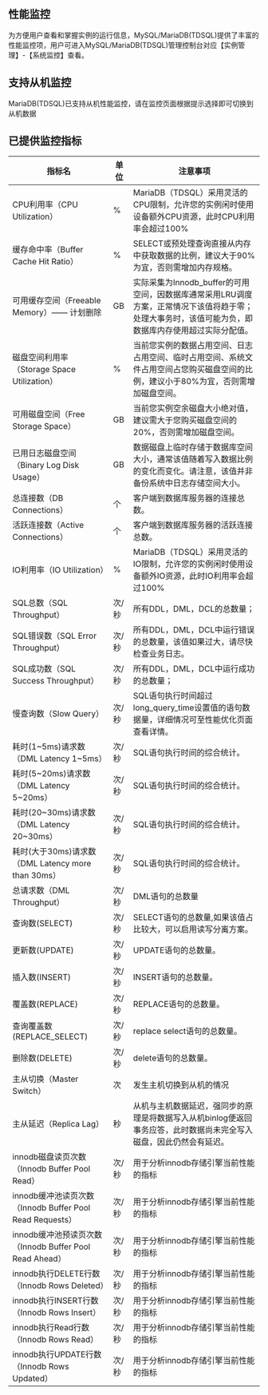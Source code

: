 ## 性能监控
为方便用户查看和掌握实例的运行信息，MySQL/MariaDB(TDSQL)提供了丰富的性能监控项，用户可进入MySQL/MariaDB(TDSQL)管理控制台对应【实例管理】-【系统监控】查看。

## 支持从机监控
MariaDB(TDSQL)已支持从机性能监控，请在监控页面根据提示选择即可切换到从机数据

## 已提供监控指标


|指标名|单位|注意事项|
|-------|-------|-------|
|CPU利用率（CPU Utilization）|%|MariaDB（TDSQL）采用灵活的CPU限制，允许您的实例闲时使用设备额外CPU资源，此时CPU利用率会超过100%|
|缓存命中率（Buffer Cache Hit Ratio）|%|SELECT或预处理查询直接从内存中获取数据的比例，建议大于90%为宜，否则需增加内存规格。|
|可用缓存空间（Freeable Memory）—— 计划删除|GB|实际采集为Innodb_buffer的可用空间，因数据库通常采用LRU调度方案，正常情况下该值将趋于零；处理大事务时，该值可能为负，即数据库内存使用超过实际分配值。|
|磁盘空间利用率（Storage Space Utilization）|%|当前您实例的数据占用空间、日志占用空间、临时占用空间、系统文件占用空间占您购买磁盘空间的比例，建议小于80%为宜，否则需增加磁盘空间。|
|可用磁盘空间（Free Storage Space）|GB|当前您实例空余磁盘大小绝对值，建议需大于您购买磁盘空间的20%，否则需增加磁盘空间。|
|已用日志磁盘空间（Binary Log Disk Usage）|GB|数据磁盘上临时存储于数据库空间大小，通常该值随着写入数据比例的变化而变化。请注意，该值并非备份系统中日志存储空间大小。|
|总连接数（DB Connections）|个|客户端到数据库服务器的连接总数。|
|活跃连接数（Active Connections）|个|客户端到数据库服务器的活跃连接总数。|
|IO利用率（IO Utilization）|%|MariaDB（TDSQL）采用灵活的IO限制，允许您的实例闲时使用设备额外IO资源，此时IO利用率会超过100%|
|SQL总数（SQL Throughput）|次/秒|所有DDL，DML，DCL的总数量；|
|SQL错误数（SQL Error Throughput）|次/秒|所有DDL，DML，DCL中运行错误的总数量，该值如果过大，请尽快检查业务日志。|
|SQL成功数（SQL Success Throughput）|次/秒|所有DDL，DML，DCL中运行成功的总数量；|
|慢查询数（Slow Query）|次/秒|SQL语句执行时间超过long_query_time设置值的语句数据量，详细情况可至性能优化页面查看详情。|
|耗时(1~5ms)请求数（DML Latency 1~5ms）|次/秒|SQL语句执行时间的综合统计。|
|耗时(5~20ms)请求数（DML Latency 5~20ms）|次/秒|SQL语句执行时间的综合统计。|
|耗时(20~30ms)请求数（DML Latency 20~30ms）|次/秒|SQL语句执行时间的综合统计。|
|耗时(大于30ms)请求数（DML Latency more than 30ms）|次/秒|SQL语句执行时间的综合统计。|
|总请求数（DML Throughput）|次/秒|DML语句的总数量|
|查询数(SELECT)|次/秒|SELECT语句的总数量,如果该值占比较大，可以启用读写分离方案。|
|更新数(UPDATE)|次/秒|UPDATE语句的总数量。|
|插入数(INSERT)|次/秒|INSERT语句的总数量。|
|覆盖数(REPLACE)|次/秒|REPLACE语句的总数量。|
|查询覆盖数(REPLACE_SELECT)|次/秒|replace select语句的总数量。|
|删除数(DELETE)|次/秒|delete语句的总数量。|
|主从切换（Master Switch）|次|发生主机切换到从机的情况|
|主从延迟（Replica Lag）|秒|从机与主机数据延迟，强同步的原理是将数据写入从机binlog便返回事务应答，此时数据尚未完全写入磁盘，因此仍然会有延迟。|
|innodb磁盘读页次数（Innodb Buffer Pool Read）|次/秒|用于分析innodb存储引擎当前性能的指标|
|innodb缓冲池读页次数（Innodb Buffer Pool Read Requests）|次/秒|用于分析innodb存储引擎当前性能的指标|
|innodb缓冲池预读页次数（Innodb Buffer Pool Read Ahead）|次/秒|用于分析innodb存储引擎当前性能的指标|
|innodb执行DELETE行数（Innodb Rows Deleted）|次/秒|用于分析innodb存储引擎当前性能的指标|
|innodb执行INSERT行数（Innodb Rows Insert）|次/秒|用于分析innodb存储引擎当前性能的指标|
|innodb执行Read行数（Innodb Rows Read）|次/秒|用于分析innodb存储引擎当前性能的指标|
|innodb执行UPDATE行数（Innodb Rows Updated）|次/秒|用于分析innodb存储引擎当前性能的指标|